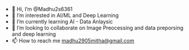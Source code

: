 - 👋 Hi, I’m @Madhu2s6361
- 👀 I’m interested in AI/ML and Deep Learning 
- 🌱 I’m currently learning AI - Data Anlaysic 
- 💞️ I’m looking to collaborate on Image Preocessing and data preporsing and  deep learning
- 📫 How to reach me madhu2905mitha@gmail.com


<!---
Madhu2s6361/Madhu2s6361 is a ✨ special ✨ repository because its `README.md` (this file) appears on your GitHub profile.
You can click the Preview link to take a look at your changes.
--->
